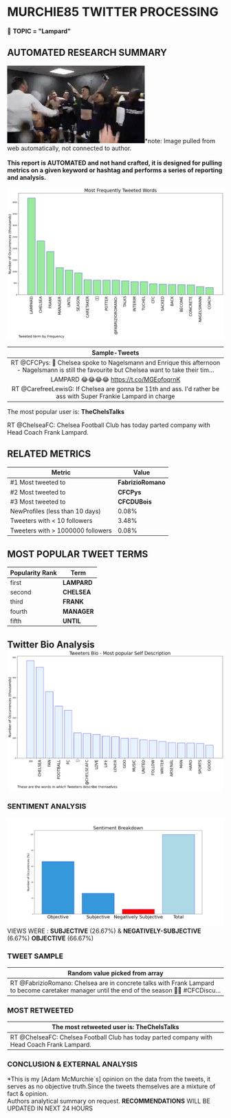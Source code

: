 # MURCHIE85 TWITTER PROCESSING 
&#x1F34E; **TOPIC = "Lampard"**

## AUTOMATED RESEARCH SUMMARY

![image](assets/2023-04-05hashtagImage.png)*note: Image pulled from web automatically, not connected to author.
<br></br>
<b> This report is AUTOMATED and not hand crafted, it is designed for pulling metrics on a given keyword or hashtag and performs a series of reporting and analysis.</b>



![image](assets/2023-04-05TWEETS.png)



|                **Sample-Tweets**        |
| :-------------: |
| RT @CFCPys: 🚨 Chelsea spoke to Nagelsmann and Enrique this afternoon - Nagelsmann is still the favourite but Chelsea want to take their tim… |
| LAMPARD 😂😂😂😂 https://t.co/MGEofoqrnK |
| RT @CarefreeLewisG: If Chelsea are gonna be 11th and ass. I'd rather be ass with Super Frankie Lampard in charge |

The most popular user is: **TheChelsTalks**
<div class="alert alert-block alert-danger"> RT @ChelseaFC: Chelsea Football Club has today parted company with Head Coach Frank Lampard.</div>

## RELATED METRICS<br>
| Metric | Value |
| ------------- | ------------- |
| #1 Most tweeted to  | **FabrizioRomano** |
| #2 Most tweeted to  | **CFCPys** |
| #3 Most tweeted to  | **CFCDUBois** |
| NewProfiles (less than 10 days) | 0.08%  |
| Tweeters with < 10 followers  | 3.48%|
| Tweeters with > 1000000 followers  | 0.08%  |



## MOST POPULAR TWEET TERMS 


| Popularity Rank  | Term |
| ------------- | ------------- |
| first  | **LAMPARD**  |
| second  | **CHELSEA**  |
| third  | **FRANK** |
| fourth  | **MANAGER**  |
| fifth  | **UNTIL**  |


## Twitter Bio Analysis![image](assets/2023-04-05BIO.png)
### SENTIMENT ANALYSIS
![image](assets/2023-04-05sentiment.png)
VIEWS WERE : **SUBJECTIVE**  (26.67%) & **NEGATIVELY-SUBJECTIVE** (6.67%) **OBJECTIVE** (66.67%)

### TWEET SAMPLE 
| Random value picked from array |
| ------------- |
|RT @FabrizioRomano: Chelsea are in concrete talks with Frank Lampard to become caretaker manager until the end of the season 🚨🔵 #CFCDiscu… |

### MOST RETWEETED 

| The most retweeted user is: **TheChelsTalks**  |
| ------------- |
| RT @ChelseaFC: Chelsea Football Club has today parted company with Head Coach Frank Lampard. |

### CONCLUSION & EXTERNAL ANALYSIS

*This is my [Adam McMurchie`s] opinion on the data from the tweets, it serves as no objective truth.Since the tweets themselves are a mixture of fact & opinion.<br>
Authors analytical summary on request.
**RECOMMENDATIONS** WILL BE UPDATED IN NEXT  24 HOURS <br>